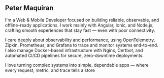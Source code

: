 ## Peter Maquiran

I'm a Web & Mobile Developer focused on building reliable, observable, and offline-ready applications. I work mainly with Angular, Ionic, and Node.js, crafting smooth experiences that stay fast — even with poor connectivity.

I care deeply about observability and performance, using OpenTelemetry, Zipkin, Prometheus, and Grafana to trace and monitor systems end-to-end. I also manage Docker-based infrastructure with Nginx, Certbot, and automated CI/CD pipelines for secure, zero-downtime deployments.

I love turning complex systems into simple, dependable apps — where every request, metric, and trace tells a store
